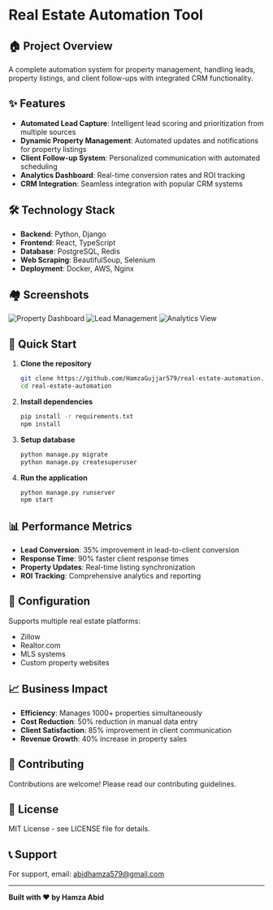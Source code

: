 # Real Estate Automation Tool

## 🏠 Project Overview

A complete automation system for property management, handling leads, property listings, and client follow-ups with integrated CRM functionality.

## ✨ Features

- **Automated Lead Capture**: Intelligent lead scoring and prioritization from multiple sources
- **Dynamic Property Management**: Automated updates and notifications for property listings
- **Client Follow-up System**: Personalized communication with automated scheduling
- **Analytics Dashboard**: Real-time conversion rates and ROI tracking
- **CRM Integration**: Seamless integration with popular CRM systems

## 🛠️ Technology Stack

- **Backend**: Python, Django
- **Frontend**: React, TypeScript
- **Database**: PostgreSQL, Redis
- **Web Scraping**: BeautifulSoup, Selenium
- **Deployment**: Docker, AWS, Nginx

## 🏘️ Screenshots

![Property Dashboard](screenshots/property-dashboard.png)
![Lead Management](screenshots/lead-management.png)
![Analytics View](screenshots/analytics.png)

## 🚀 Quick Start

1. **Clone the repository**
   ```bash
   git clone https://github.com/HamzaGujjar579/real-estate-automation.git
   cd real-estate-automation
   ```

2. **Install dependencies**
   ```bash
   pip install -r requirements.txt
   npm install
   ```

3. **Setup database**
   ```bash
   python manage.py migrate
   python manage.py createsuperuser
   ```

4. **Run the application**
   ```bash
   python manage.py runserver
   npm start
   ```

## 📊 Performance Metrics

- **Lead Conversion**: 35% improvement in lead-to-client conversion
- **Response Time**: 90% faster client response times
- **Property Updates**: Real-time listing synchronization
- **ROI Tracking**: Comprehensive analytics and reporting

## 🔧 Configuration

Supports multiple real estate platforms:
- Zillow
- Realtor.com
- MLS systems
- Custom property websites

## 📈 Business Impact

- **Efficiency**: Manages 1000+ properties simultaneously
- **Cost Reduction**: 50% reduction in manual data entry
- **Client Satisfaction**: 85% improvement in client communication
- **Revenue Growth**: 40% increase in property sales

## 🤝 Contributing

Contributions are welcome! Please read our contributing guidelines.

## 📄 License

MIT License - see LICENSE file for details.

## 📞 Support

For support, email: abidhamza579@gmail.com

---

**Built with ❤️ by Hamza Abid**

